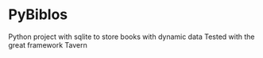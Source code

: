 # PyBiblos
Python project with sqlite to store books with dynamic data
Tested with the great framework Tavern
